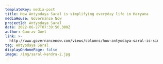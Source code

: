 ```yaml
---
templateKey: media-post
title: How Antyodaya Saral is simplifying everyday life in Haryana
mediaHouse: Governance Now
projectId: Antyodaya Saral
date: 2022-06-27T07:39:50.300Z
author: Gaurav Goel
link: >-
  http://www.governancenow.com/views/columns/how-antyodaya-saral-is-simplifying-everyday-life-in-haryana
tag: Antyodaya Saral
displayOnHomePage: false
image: /img/saral-kendra-2.jpg
---
```


